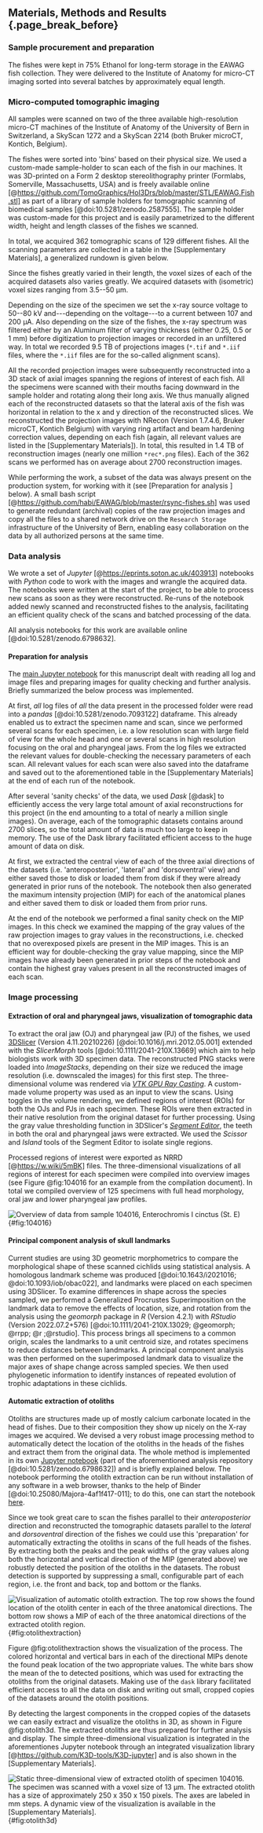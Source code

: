 ## Materials, Methods and Results {.page_break_before}

### Sample procurement and preparation

The fishes were kept in 75% Ethanol for long-term storage in the EAWAG fish collection.
They were delivered to the Institute of Anatomy for micro-CT imaging sorted into several batches by approximately equal length.

[TODO]: # (Can we cite a publication regarding the EAWAG fish library?)
[TODO]: # (Were they transported to Bern as 'Gefahrengut'-Transport? This would be a remarkable little tidbit to add to the manuscript)

### Micro-computed tomographic imaging

All samples were scanned on two of the three available high-resolution micro-CT machines of the Institute of Anatomy of the University of Bern in Switzerland, a SkyScan 1272 and a SkyScan 2214 (both Bruker microCT, Kontich, Belgium).

The fishes were sorted into 'bins' based on their physical size.
We used a custom-made sample-holder to scan each of the fish in our machines.
It was 3D-printed on a Form 2 desktop stereolithography printer (Formlabs, Somerville, Massachusetts, USA) and is freely available online [@https://github.com/TomoGraphics/Hol3Drs/blob/master/STL/EAWAG.Fish.stl] as part of a library of sample holders for tomographic scanning of biomedical samples [@doi:10.5281/zenodo.2587555].
The sample holder was custom-made for this project and is easily parametrized to the different width, height and length classes of the fishes we scanned.

In total, we acquired 362 tomographic scans of 129 different fishes.
All the scanning parameters are collected in a table in the [Supplementary Materials], a generalized rundown is given below.

Since the fishes greatly varied in their length, the voxel sizes of each of the acquired datasets also varies greatly.
We acquired datasets with (isometric) voxel sizes ranging from 3.5--50 μm.
<!---
12  103637  rec   3.499972
182  12319  head_50um_rec  49.998527
--->

Depending on the size of the specimen we set the x-ray source voltage to 50--80 kV and---depending on the voltage---to a current between 107 and 200 μA.
Also depending on the size of the fishes, the x-ray spectrum was filtered either by an Aluminum filter of varying thickness (either 0.25, 0.5 or 1 mm) before digitization to projection images or recorded in an unfiltered way.
In total we recorded 9.5 TB of projections images (`*.tif` and `*.iif` files, where the `*.iif` files are for the so-called alignment scans).

All the recorded projection images were subsequently reconstructed into a 3D stack of axial images spanning the regions of interest of each fish.
All the specimens were scanned with their mouths facing downward in the sample holder and rotating along their long axis.
We thus manually aligned each of the reconstructed datasets so that the lateral axis of the fish was horizontal in relation to the x and y direction of the reconstructed slices.
We reconstructed the projection images with NRecon (Version 1.7.4.6, Bruker microCT, Kontich Belgium) with varying ring artifact and beam hardening correction values, depending on each fish (again, all relevant values are listed in the [Supplementary Materials]).
In total, this resulted in 1.4 TB of reconstruction images (nearly one million `*rec*.png` files).
Each of the 362 scans we performed has on average about 2700 reconstruction images.
<!---
print('We have %s reconstructions on %s' % (Data['Number of reconstructions'].sum(), Root))

We have 992724 reconstructions on /home/habi/research-storage-iee

print('This is about %s reconstructions per scan (%s scans, %s fishes)' % (round(Data['Number of reconstructions'].sum() / len(Data)), len(Data), len(Data.Fish.unique())))

This is about 2720 reconstructions per scan (365 scans, 137 folders)
--->

While performing the work, a subset of the data was always present on the production system, for working with it (see [Preparation for analysis
] below).
A small bash script [@https://github.com/habi/EAWAG/blob/master/rsync-fishes.sh] was used to generate redundant (archival) copies of the raw projection images and copy all the files to a shared network drive on the `Research Storage` infrastructure of the University of Bern, enabling easy collaboration on the data by all authorized persons at the same time.

### Data analysis

We wrote a set of *Jupyter* [@https://eprints.soton.ac.uk/403913] notebooks with *Python* code to work with the images and wrangle the acquired data.
The notebooks were written at the start of the project, to be able to process new scans as soon as they were reconstructed.
Re-runs of the notebook added newly scanned and reconstructed fishes to the analysis, facilitating an efficient quality check of the scans and batched processing of the data.

All analysis notebooks for this work are available online [@doi:10.5281/zenodo.6798632].

#### Preparation for analysis

The [main Jupyter notebook](https//github.com/habi/EAWAG/blob/master/DisplayFishes.ipynb) for this manuscript dealt with reading all log and image files and preparing images for quality checking and further analysis.
Briefly summarized the below process was implemented.

At first, *all* log files of *all* the data present in the processed folder were read into a *pandas* [@doi:10.5281/zenodo.7093122] dataframe.
This already enabled us to extract the specimen name and scan, since we performed several scans for each specimen, i.e. a low resolution scan with large field of view for the whole head and one or several scans in high resolution focusing on the oral and pharyngeal jaws.
From the log files we extracted the relevant values for double-checking the necessary parameters of each scan.
All relevant values for each scan were also saved into the dataframe and saved out to the aforementioned table in the [Supplementary Materials] at the end of each run of the notebook.

After several 'sanity checks' of the data, we used *Dask* [@dask] to efficiently access the very large total amount of axial reconstructions for this project (in the end amounting to a total of nearly a million single images).
On average, each of the tomographic datasets contains around 2700 slices, so the total amount of data is much too large to keep in memory.
The use of the Dask library facilitated efficient access to the huge amount of data on disk.

At first, we extracted the central view of each of the three axial directions of the datasets (i.e. 'anteroposterior', 'lateral' and 'dorsoventral' view) and either saved those to disk or loaded them from disk if they were already generated in prior runs of the notebook.
The notebook then also generated the maximum intensity projection (MIP) for each of the anatomical planes and either saved them to disk or loaded them from prior runs.

At the end of the notebook we performed a final sanity check on the MIP images.
In this check we examined the mapping of the gray values of the raw projection images to gray values in the reconstructions, i.e. checked that no overexposed pixels are present in the MIP images.
This is an efficient way for double-checking the gray value mapping, since the MIP images have already been generated in prior steps of the notebook and contain the highest gray values present in all the reconstructed images of each scan.

### Image processing

#### Extraction of oral and pharyngeal jaws, visualization of tomographic data

To extract the oral jaw (OJ) and pharyngeal jaw (PJ) of the fishes, we used [3DSlicer](https://www.slicer.org) (Version 4.11.20210226) [@doi:10.1016/j.mri.2012.05.001] extended with the *SlicerMorph* tools [@doi:10.1111/2041-210X.13669] which aim to help biologists work with 3D specimen data.
The reconstructed PNG stacks were loaded into *ImageStacks*, depending on their size we reduced the image resolution (i.e. downscaled the images) for this first step.
The three-dimensional volume was rendered via [*VTK GPU Ray Casting*](https://slicer.readthedocs.io/en/latest/user_guide/modules/volumerendering.html).
A custom-made volume property was used as an input to view the scans.
Using toggles in the volume rendering, we defined regions of interest (ROIs) for both the OJs and PJs in each specimen.
These ROIs were then extracted in their native resolution from the original dataset for further processing.
Using the gray value thresholding function in 3DSlicer's [*Segment Editor*](https://slicer.readthedocs.io/en/latest/user_guide/modules/segmenteditor.html), the teeth in both the oral and pharyngeal jaws were extracted.
We used the *Scissor* and *Island* tools of the Segment Editor to isolate single regions.

Processed regions of interest were exported as NRRD [@https://w.wiki/5mBK] files.
The three-dimensional visualizations of all regions of interest for each specimen were compiled into overview images (see Figure @fig:104016 for an example from the compilation document).
In total we compiled overview of 125 specimens with full head morphology, oral jaw and lower pharyngeal jaw profiles.

![Overview of data from sample 104016, *Enterochromis I cinctus* (St. E)](images/104016.png){#fig:104016}

#### Principal component analysis of skull landmarks

Current studies are using 3D geometric morphometrics to compare the morphological shape of these scanned cichlids using statistical analysis.
A homologous landmark scheme was produced [@doi:10.1643/i2021016; @doi:10.1093/iob/obac022], and landmarks were placed on each specimen using 3DSlicer.
To examine differences in shape across the species sampled, we performed a Generalized Procrustes Superimposition on the landmark data to remove the effects of location, size, and rotation from the analysis using the *geomorph* package in *R* (Version 4.2.1) with *RStudio* (Version 2022.07.2+576) [@doi:10.1111/2041-210X.13029; @geomorph; @rrpp; @r ;@rstudio].
This process brings all specimens to a common origin, scales the landmarks to a unit centroid size, and rotates specimens to reduce distances between landmarks.
A principal component analysis was then performed on the superimposed landmark data to visualize the major axes of shape change across sampled species.
We then used phylogenetic information to identify instances of repeated evolution of trophic adaptations in these cichlids.

[TODO]: # (How was the PCA performed, also in R?)

#### Automatic extraction of otoliths

Otoliths are structures made up of mostly calcium carbonate located in the head of fishes.
Due to their composition they show up nicely on the X-ray images we acquired.
We devised a very robust image processing method to automatically detect the location of the otoliths in the heads of the fishes and extract them from the original data.
The whole method is implemented in its own [Jupyter notebook](https://github.com/habi/EAWAG/blob/master/ExtractOtoliths.ipynb) (part of the aforementioned analysis repository [@doi:10.5281/zenodo.6798632]) and is briefly explained below.
The notebook performing the otolith extraction can be run without installation of any software in a web browser, thanks to the help of Binder [@doi:10.25080/Majora-4af1f417-011]; to do this, one can start the notebook [here](https://mybinder.org/v2/gh/habi/EAWAG/HEAD?labpath=ExtractOtoliths.ipynb).

Since we took great care to scan the fishes parallel to their *anteroposterior* direction and reconstructed the tomographic datasets parallel to the *lateral* and *dorsoventral* direction of the fishes we could use this 'preparation' for automatically extracting the otoliths in scans of the full heads of the fishes.
By extracting both the peaks and the peak widths of the gray values along both the horizontal and vertical direction of the MIP (generated above) we robustly detected the position of the otoliths in the datasets.
The robust detection is supported by suppressing a small, configurable part of each region, i.e. the front and back, top and bottom or the flanks.

![Visualization of automatic otolith extraction. The top row shows the found location of the otolith center in each of the three anatomical directions. The bottom row shows a MIP of each of the three anatomical directions of the extracted otolith region.](images/104016.head.rec.otolither.position.png){#fig:otolithextraction}

Figure @fig:otolithextraction shows the visualization of the process.
The colored horizontal and vertical bars in each of the directional MIPs denote the found peak location of the two appropriate values.
The white bars show the mean of the to detected positions, which was used for extracting the otoliths from the original datasets.
Making use of the `dask` library facilitated efficient access to all the data on disk and writing out small, cropped copies of the datasets around the otolith positions.

By detecting the largest components in the cropped copies of the datasets we can easily extract and visualize the otoliths in 3D, as shown in Figure @fig:otolith3d.
The extracted otoliths are thus prepared for further analysis and display.
The simple three-dimensional visualization is integrated in the aforementiones Jupyter notebook through an integrated visualization library [@https://github.com/K3D-tools/K3D-jupyter] and is also shown in the [Supplementary Materials].

![Static three-dimensional view of extracted otolith of specimen 104016. The specimen was scanned with a voxel size of 13 μm. The extracted otolith has a size of approximately 250 x 350 x 150 pixels. The axes are labeled in mm steps. A dynamic view of the visualization is available in the [Supplementary Materials].](images/104016.head.rec.otolith.region.3D.png){#fig:otolith3d}
